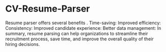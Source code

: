 # CV-Resume-Parser
Resume parser offers several benefits . Time-saving:  Improved efficiency:  Consistency:  Improved candidate experience:  Better data management:  In summary, resume parsing can help organizations to streamline their recruitment process, save time, and improve the overall quality of their hiring decisions.
